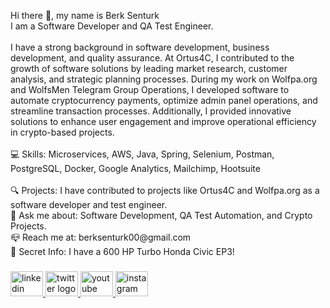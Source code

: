 <p align="left">Hi there 👋, my name is Berk Senturk<br>I am a Software Developer and QA Test Engineer.<br><br>I have a strong background in software development, business development, and quality assurance. At Ortus4C, I contributed to the growth of software solutions by leading market research, customer analysis, and strategic planning processes. During my work on Wolfpa.org and WolfsMen Telegram Group Operations, I developed software to automate cryptocurrency payments, optimize admin panel operations, and streamline transaction processes. Additionally, I provided innovative solutions to enhance user engagement and improve operational efficiency in crypto-based projects.<br><br>💻 Skills: Microservices, AWS, Java, Spring, Selenium, Postman, PostgreSQL, Docker, Google Analytics, Mailchimp, Hootsuite<br><br>🔍 Projects: I have contributed to projects like Ortus4C and Wolfpa.org as a software developer and test engineer.<br>💬 Ask me about: Software Development, QA Test Automation, and Crypto Projects.<br>📪 Reach me at: berksenturk00@gmail.com<br>🔏 Secret Info: I have a 600 HP Turbo Honda Civic EP3!</p>

###

<div align="left">
  <a href="https://www.linkedin.com/in/berksenturk/" target="_blank">
    <img src="https://raw.githubusercontent.com/maurodesouza/profile-readme-generator/master/src/assets/icons/social/linkedin/default.svg" width="52" height="40" alt="linkedin logo"  />
  </a>
  <a href="https://x.com/TraderRooster" target="_blank">
    <img src="https://raw.githubusercontent.com/maurodesouza/profile-readme-generator/master/src/assets/icons/social/twitter/default.svg" width="52" height="40" alt="twitter logo"  />
  </a>
  <a href="https://www.youtube.com/@BerkSenturkTv" target="_blank">
    <img src="https://raw.githubusercontent.com/maurodesouza/profile-readme-generator/master/src/assets/icons/social/youtube/default.svg" width="52" height="40" alt="youtube logo"  />
  </a>
  <a href="https://instagram.com/berksenturktv/" target="_blank">
    <img src="https://raw.githubusercontent.com/maurodesouza/profile-readme-generator/master/src/assets/icons/social/instagram/default.svg" width="52" height="40" alt="instagram logo"  />
  </a>
</div>

###
